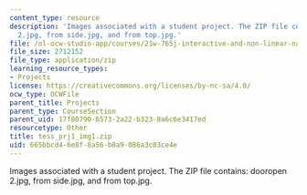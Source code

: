 ```yaml
---
content_type: resource
description: 'Images associated with a student project. The ZIP file contains: dooropen
  2.jpg, from side.jpg, and from top.jpg.'
file: /ol-ocw-studio-app/courses/21w-765j-interactive-and-non-linear-narrative-theory-and-practice-spring-2004/665bbcd46e8f8a56b8a9086a3c03ce4e_tess_prj1_img1.zip
file_size: 2712152
file_type: application/zip
learning_resource_types:
- Projects
license: https://creativecommons.org/licenses/by-nc-sa/4.0/
ocw_type: OCWFile
parent_title: Projects
parent_type: CourseSection
parent_uid: 17f80790-6573-2a22-b323-8a6c6e3417ed
resourcetype: Other
title: tess_prj1_img1.zip
uid: 665bbcd4-6e8f-8a56-b8a9-086a3c03ce4e
---
```

Images associated with a student project. The ZIP file contains: dooropen 2.jpg, from side.jpg, and from top.jpg.